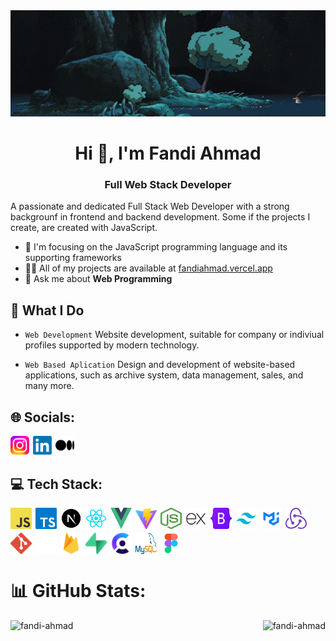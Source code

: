 <center>
  <a href="https://pin.it/7uvSji3">
    <img style="width: 100% !important; height: 170px; object-fit: cover;" src="PrivateGIF.gif" alt="">
  </a>
</center>


<h1 align="center">Hi 👋, I'm Fandi Ahmad</h1>
<h3 align="center">Full Web Stack Developer</h3>

<!-- Image by catalyststuff on Freepik -->
<!-- <a target="_blank" rel="noreferrer" href="https://www.freepik.com/free-vector/hacker-operating-laptop-cartoon-icon-illustration-technology-icon-concept-isolated-flat-cartoon-style_11602236.htm#query=programmer&from_query=progrmmer&position=4&from_view=search&track=sph">
    <img align="right" src="programmer.png" alt="" width="220">
</a> -->

A passionate and dedicated Full Stack Web Developer with a strong backgrounf  in frontend and backend development. Some if the projects I create, are created with JavaScript.
- 🌱 I'm focusing on the JavaScript programming language and its supporting frameworks
- 👨‍💻 All of my projects are available at [fandiahmad.vercel.app](https://fandiahmad.vercel.app/)
- 💬 Ask me about **Web Programming**

## 📌 What I Do

- `Web Development`
Website development, suitable for company or indiviual profiles supported by modern technology.

- `Web Based Aplication`
Design and development of website-based applications, such as archive system, data management, sales, and many more.


## 🌐 Socials:

<div style="display: flex; flex-direction: row; justify-items: center; gap: 6px">
  <a target="_blank" rel="noreferrer" href="https://instagram.com/fandi.jsx">
    <img src="logo/instagram.webp" width="30" height="30" style="object-fit: contain" />
  </a>
  
  <a target="_blank" rel="noreferrer" href="https://linkedin.com/in/fandijsx">
    <img src="logo/linkedin.png" width="30" height="30" style="object-fit: contain" />
  </a>

  <a target="_blank" rel="noreferrer" href="https://medium.com/@fandi-ahmad">
    <img src="logo/medium.svg" width="30" height="30" style="object-fit: contain" />
  </a>

</div>


## 💻 Tech Stack:

<div align="left" style="display:flex; flex-wrap: wrap; gap: 6px">
  <img src="logo/javascript.webp" width="34" height="34" />
  <img src="logo/typescript.webp" width="34" height="34" />
  <img src="logo/next_js.webp" width="34" height="34" />
  <img src="logo/react_js.webp" width="34" height="34" />
  <img src="logo/vue_js.webp" width="34" height="34" />
  <img src="logo/vite.webp" width="34" height="34" />
  <img src="logo/nodejs-icon.webp" width="34" height="34" />
  <img src="logo/express_js.webp" width="34" height="34" />
  <img src="logo/bootstrap.webp" width="34" height="34" />
  <img src="logo/tailwind_CSS.webp" width="34" height="34" />
  <img src="logo/material_UI.webp" width="34" height="34" />
  <img src="logo/redux.svg" width="34" height="34" />
  <img src="logo/git.webp" width="34" height="34" />
  <img src="logo/prisma.webp" width="34" height="34" />
  <img src="logo/firebase.png" width="34" height="34" >
  <img src="logo/supabase.png" width="34" height="34" />
  <img src="logo/clerk.webp" width="34" height="34" />
  <img src="logo/mysql.png" width="34" height="34" >
  <img src="logo/figma.webp" width="34" height="34" />
</div>

# 📊 GitHub Stats:

<p><img align="left" src="https://github-readme-stats.vercel.app/api/top-langs/?username=fandi-ahmad&theme=react&hide_border=false&include_all_commits=false&count_private=false&layout=compact" alt="fandi-ahmad" /></p>
<!-- <p>&nbsp;<img align="center" src="https://github-readme-stats.vercel.app/api?username=fandi-ahmad&theme=react&hide_border=false&include_all_commits=false&count_private=false" alt="fandi-ahmad" /></p> -->

<p><img align="right" src="https://github-readme-streak-stats.herokuapp.com/?user=fandi-ahmad&theme=react&hide_border=true" alt="fandi-ahmad" /></p>



<!-- [![](https://visitcount.itsvg.in/api?id=fandi-ahmad&icon=5&color=1)](https://visitcount.itsvg.in) -->

<!-- Proudly created with GPRM ( https://gprm.itsvg.in ) -->
